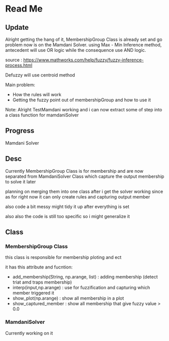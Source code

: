 # Read Me

## Update
Alright getting the hang of it, MembershipGroup Class is already set and go problem now is on the
Mamdani Solver. using Max - Min Inference method, antecedent will use OR logic while the consequence use
AND logic.

source : https://www.mathworks.com/help/fuzzy/fuzzy-inference-process.html

Defuzzy will use centroid method

Main problem:

- How the rules will work
- Getting the fuzzy point out of membershipGroup and how to use it

Note:
Alright TestMamdani working and i can now extract some of step into a class function for mamdaniSolver

## Progress
Mamdani Solver 

## Desc
Currently MembershipGroup Class is for membership and are now separated from MamdaniSolver Class which capture the output membership
to solve it later

planning on merging them into one class after i get the solver working since as for right now it can only create rules and capturing
output member

also code a bit messy might tidy it up after everything is set

also also the code is still too specific so i might generalize it


## Class
### MembershipGroup Class
this class is responsible for membership ploting and ect

it has this attribute and fucntion:
- add_membership(String, np.arange, list) : adding membership (detect triat amd traps membership)
- interp(input,np.arange) : use for fuzzification and capturing which member triggered it
- show_plot(np.arange) : show all membership in a plot
- show_captured_member : show all membership that give fuzzy value > 0.0

### MamdaniSolver
Currently working on it